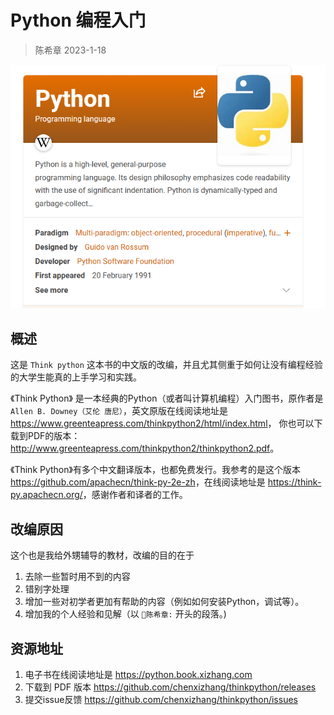 # Python 编程入门
> 陈希章 2023-1-18

![](images/20230120095252.png)  

## 概述

这是 `Think python` 这本书的中文版的改编，并且尤其侧重于如何让没有编程经验的大学生能真的上手学习和实践。

《Think Python》 是一本经典的Python（或者叫计算机编程）入门图书，原作者是 `Allen B. Downey（艾伦 唐尼）`，英文原版在线阅读地址是 <https://www.greenteapress.com/thinkpython2/html/index.html>， 你也可以下载到PDF的版本：<http://www.greenteapress.com/thinkpython2/thinkpython2.pdf>。

《Think Python》有多个中文翻译版本，也都免费发行。我参考的是这个版本 <https://github.com/apachecn/think-py-2e-zh>，在线阅读地址是 <https://think-py.apachecn.org/>，感谢作者和译者的工作。


## 改编原因

这个也是我给外甥辅导的教材，改编的目的在于

1. 去除一些暂时用不到的内容
1. 错别字处理
1. 增加一些对初学者更加有帮助的内容（例如如何安装Python，调试等）。
1. 增加我的个人经验和见解（以 `🎇陈希章:`  开头的段落。)

## 资源地址

1. 电子书在线阅读地址是 <https://python.book.xizhang.com>
1. 下载到 PDF 版本 <https://github.com/chenxizhang/thinkpython/releases>
1. 提交issue反馈 <https://github.com/chenxizhang/thinkpython/issues>

